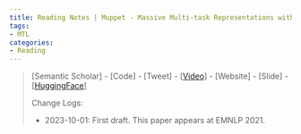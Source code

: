 ```yaml
---
title: Reading Notes | Muppet - Massive Multi-task Representations with Pre-Finetuning
tags: 
- MTL
categories:
- Reading
---
```


> [Semantic Scholar] - [Code] - [Tweet] - [[Video](https://aclanthology.org/2021.emnlp-main.468.mp4)] - [Website] - [Slide] - [[HuggingFace](https://huggingface.co/facebook/muppet-roberta-large)]
>
> Change Logs:
>
> - 2023-10-01: First draft. This paper appears at EMNLP 2021.

